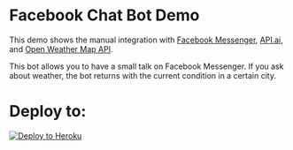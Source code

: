 # Facebook Chat Bot Demo

This demo shows the manual integration with [Facebook Messenger](https://developers.facebook.com/),
[API.ai](https://console.api.ai), and [Open Weather Map API](http://openweathermap.org/).

This bot allows you to have a small talk on Facebook Messenger.
If you ask about weather, the bot returns with the current condition in a certain city.

# Deploy to:
[![Deploy to Heroku](https://www.herokucdn.com/deploy/button.svg)](https://heroku.com/deploy)
